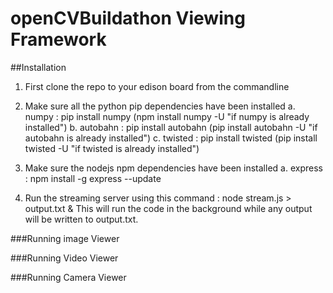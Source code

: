 # openCVBuildathon Viewing Framework

##Installation

1. First clone the repo to your edison board from the commandline 

2. Make sure all the python pip dependencies have been installed
	a. numpy : pip install numpy (npm install numpy -U "if numpy is already installed")
	b. autobahn : pip install autobahn (pip install autobahn -U "if autobahn is already installed")
	c. twisted : pip install twisted (pip install twisted -U "if twisted is already installed")
	
3. Make sure the nodejs npm dependencies have been installed
	a. express : npm install -g express --update
	
4. Run the streaming server using this command : node stream.js > output.txt &
This will run the code in the background while any output will be written to output.txt.

###Running image Viewer

###Running Video Viewer

###Running Camera Viewer